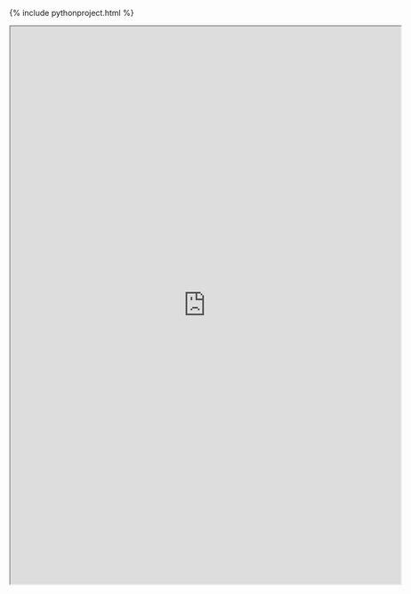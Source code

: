 {% include pythonproject.html %}

<iframe height = "1002px" width = "702" src= "https://replit.com/@guapbeast/flaskportfolio?lite=true#main.py"></iframe>
